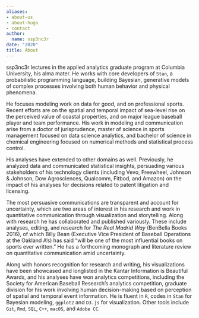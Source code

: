 ```yaml
---
aliases:
- about-us
- about-hugo
- contact
author:
  name: ssp3nc3r
date: "2020"
title: About
---
```


ssp3nc3r lectures in the applied analytics graduate program at Columbia University, his alma mater. He works with core developers of `Stan`, a probabilistic programming language, building Bayesian, generative models of complex processes involving both human behavior and physical phenomena.

He focuses modeling work on data for good, and on professional sports. Recent efforts are on the spatial and temporal impact of sea-level rise on the perceived value of coastal properties, and on major league baseball player and team performance. His work in modeling and communication arise from a doctor of jurisprudence, master of science in sports management focused on data science analytics, and bachelor of science in chemical engineering focused on numerical methods and statistical process control.

His analyses have extended to other domains as well. Previously, he analyzed data and communicated statistical insights, persuading various stakeholders of his technology clients (including Vevo, Freewheel, Johnson & Johnson, Dow Agrosciences, Qualcomm, Fitbod, and Amazon) on the impact of his analyses for decisions related to patent litigation and licensing.

The most persuasive communications are transparent and account for uncertainty, which are two areas of interest in his research and work in quantitative communication through visualization and storytelling. Along with research he has collaborated and published variously. These include analyses, editing, and research for _The Real Madrid Way_ (BenBella Books 2016), of which Billy Bean (Executive Vice President of Baseball Operations at the Oakland A’s) has said “will be one of the most influential books on sports ever written.” He has a forthcoming monograph and literature review on quantitative communication amid uncertainty.

Along with honors recognition for research and writing, his visualizations have been showcased and longlisted in the Kantar Information is Beautiful Awards, and his analyses have won analytics competitions, including the Society for American Baseball Research’s analytics competition, graduate division for his work involving human decision-making based on perception of spatial and temporal event information. He is fluent in `R`, codes in `Stan` for Bayesian modeling, `ggplot2` and `D3.js` for visualization. Other tools include `Git`, `Rmd`, `SQL`, `C++`, `macOS`, and `Adobe CC`.
